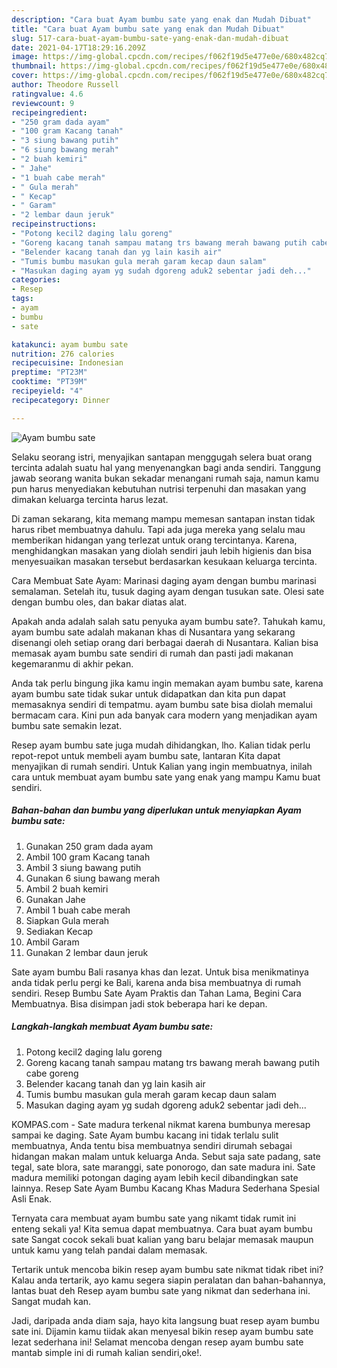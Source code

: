 ```yaml
---
description: "Cara buat Ayam bumbu sate yang enak dan Mudah Dibuat"
title: "Cara buat Ayam bumbu sate yang enak dan Mudah Dibuat"
slug: 517-cara-buat-ayam-bumbu-sate-yang-enak-dan-mudah-dibuat
date: 2021-04-17T18:29:16.209Z
image: https://img-global.cpcdn.com/recipes/f062f19d5e477e0e/680x482cq70/ayam-bumbu-sate-foto-resep-utama.jpg
thumbnail: https://img-global.cpcdn.com/recipes/f062f19d5e477e0e/680x482cq70/ayam-bumbu-sate-foto-resep-utama.jpg
cover: https://img-global.cpcdn.com/recipes/f062f19d5e477e0e/680x482cq70/ayam-bumbu-sate-foto-resep-utama.jpg
author: Theodore Russell
ratingvalue: 4.6
reviewcount: 9
recipeingredient:
- "250 gram dada ayam"
- "100 gram Kacang tanah"
- "3 siung bawang putih"
- "6 siung bawang merah"
- "2 buah kemiri"
- " Jahe"
- "1 buah cabe merah"
- " Gula merah"
- " Kecap"
- " Garam"
- "2 lembar daun jeruk"
recipeinstructions:
- "Potong kecil2 daging lalu goreng"
- "Goreng kacang tanah sampau matang trs bawang merah bawang putih cabe goreng"
- "Belender kacang tanah dan yg lain kasih air"
- "Tumis bumbu masukan gula merah garam kecap daun salam"
- "Masukan daging ayam yg sudah dgoreng aduk2 sebentar jadi deh..."
categories:
- Resep
tags:
- ayam
- bumbu
- sate

katakunci: ayam bumbu sate 
nutrition: 276 calories
recipecuisine: Indonesian
preptime: "PT23M"
cooktime: "PT39M"
recipeyield: "4"
recipecategory: Dinner

---
```



![Ayam bumbu sate](https://img-global.cpcdn.com/recipes/f062f19d5e477e0e/680x482cq70/ayam-bumbu-sate-foto-resep-utama.jpg)

Selaku seorang istri, menyajikan santapan menggugah selera buat orang tercinta adalah suatu hal yang menyenangkan bagi anda sendiri. Tanggung jawab seorang  wanita bukan sekadar menangani rumah saja, namun kamu pun harus menyediakan kebutuhan nutrisi terpenuhi dan masakan yang dimakan keluarga tercinta harus lezat.

Di zaman  sekarang, kita memang mampu memesan santapan instan tidak harus ribet membuatnya dahulu. Tapi ada juga mereka yang selalu mau memberikan hidangan yang terlezat untuk orang tercintanya. Karena, menghidangkan masakan yang diolah sendiri jauh lebih higienis dan bisa menyesuaikan masakan tersebut berdasarkan kesukaan keluarga tercinta. 

Cara Membuat Sate Ayam: Marinasi daging ayam dengan bumbu marinasi semalaman. Setelah itu, tusuk daging ayam dengan tusukan sate. Olesi sate dengan bumbu oles, dan bakar diatas alat.

Apakah anda adalah salah satu penyuka ayam bumbu sate?. Tahukah kamu, ayam bumbu sate adalah makanan khas di Nusantara yang sekarang disenangi oleh setiap orang dari berbagai daerah di Nusantara. Kalian bisa memasak ayam bumbu sate sendiri di rumah dan pasti jadi makanan kegemaranmu di akhir pekan.

Anda tak perlu bingung jika kamu ingin memakan ayam bumbu sate, karena ayam bumbu sate tidak sukar untuk didapatkan dan kita pun dapat memasaknya sendiri di tempatmu. ayam bumbu sate bisa diolah memalui bermacam cara. Kini pun ada banyak cara modern yang menjadikan ayam bumbu sate semakin lezat.

Resep ayam bumbu sate juga mudah dihidangkan, lho. Kalian tidak perlu repot-repot untuk membeli ayam bumbu sate, lantaran Kita dapat menyajikan di rumah sendiri. Untuk Kalian yang ingin membuatnya, inilah cara untuk membuat ayam bumbu sate yang enak yang mampu Kamu buat sendiri.

<!--inarticleads1-->

##### Bahan-bahan dan bumbu yang diperlukan untuk menyiapkan Ayam bumbu sate:

1. Gunakan 250 gram dada ayam
1. Ambil 100 gram Kacang tanah
1. Ambil 3 siung bawang putih
1. Gunakan 6 siung bawang merah
1. Ambil 2 buah kemiri
1. Gunakan  Jahe
1. Ambil 1 buah cabe merah
1. Siapkan  Gula merah
1. Sediakan  Kecap
1. Ambil  Garam
1. Gunakan 2 lembar daun jeruk


Sate ayam bumbu Bali rasanya khas dan lezat. Untuk bisa menikmatinya anda tidak perlu pergi ke Bali, karena anda bisa membuatnya di rumah sendiri. Resep Bumbu Sate Ayam Praktis dan Tahan Lama, Begini Cara Membuatnya. Bisa disimpan jadi stok beberapa hari ke depan. 

<!--inarticleads2-->

##### Langkah-langkah membuat Ayam bumbu sate:

1. Potong kecil2 daging lalu goreng
1. Goreng kacang tanah sampau matang trs bawang merah bawang putih cabe goreng
1. Belender kacang tanah dan yg lain kasih air
1. Tumis bumbu masukan gula merah garam kecap daun salam
1. Masukan daging ayam yg sudah dgoreng aduk2 sebentar jadi deh...


KOMPAS.com - Sate madura terkenal nikmat karena bumbunya meresap sampai ke daging. Sate Ayam bumbu kacang ini tidak terlalu sulit membuatnya, Anda tentu bisa membuatnya sendiri dirumah sebagai hidangan makan malam untuk keluarga Anda. Sebut saja sate padang, sate tegal, sate blora, sate maranggi, sate ponorogo, dan sate madura ini. Sate madura memiliki potongan daging ayam lebih kecil dibandingkan sate lainnya. Resep Sate Ayam Bumbu Kacang Khas Madura Sederhana Spesial Asli Enak. 

Ternyata cara membuat ayam bumbu sate yang nikamt tidak rumit ini enteng sekali ya! Kita semua dapat membuatnya. Cara buat ayam bumbu sate Sangat cocok sekali buat kalian yang baru belajar memasak maupun untuk kamu yang telah pandai dalam memasak.

Tertarik untuk mencoba bikin resep ayam bumbu sate nikmat tidak ribet ini? Kalau anda tertarik, ayo kamu segera siapin peralatan dan bahan-bahannya, lantas buat deh Resep ayam bumbu sate yang nikmat dan sederhana ini. Sangat mudah kan. 

Jadi, daripada anda diam saja, hayo kita langsung buat resep ayam bumbu sate ini. Dijamin kamu tiidak akan menyesal bikin resep ayam bumbu sate lezat sederhana ini! Selamat mencoba dengan resep ayam bumbu sate mantab simple ini di rumah kalian sendiri,oke!.

